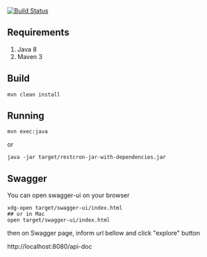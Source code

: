 [![Build Status](https://travis-ci.org/rodolfodpk/keyvent.svg?branch=master)](https://travis-ci.org/rodolfodpk/restcron)

## Requirements

1. Java 8 
2. Maven 3

## Build
```
mvn clean install
```
## Running 

```
mvn exec:java 
```

or 

```
java -jar target/restcron-jar-with-dependencies.jar 
```

## Swagger

You can open swagger-ui on your browser 

```
xdg-open target/swagger-ui/index.html 
## or in Mac 
open target/swagger-ui/index.html 
```

then on Swagger page, inform url bellow and click "explore" button 

http://localhost:8080/api-doc
